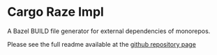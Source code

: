 # Cargo Raze Impl

A Bazel BUILD file generator for external dependencies of monorepos.

Please see the full readme available at the [github repository page](https://github.com/google/cargo-raze)
